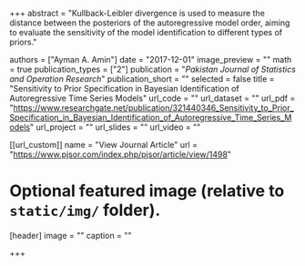 +++
abstract = "Kullback-Leibler divergence is used to measure the distance between the posteriors of the autoregressive model order, aiming to evaluate the sensitivity of the model identification to different types of priors."

authors = ["Ayman A. Amin"]
date = "2017-12-01"
image_preview = ""
math = true
publication_types = ["2"]
publication = "*Pakistan Journal of Statistics and Operation Research*"
publication_short = ""
selected = false
title = "Sensitivity to Prior Specification in Bayesian Identification of Autoregressive Time Series Models"
url_code = ""
url_dataset = ""
url_pdf = "https://www.researchgate.net/publication/321440346_Sensitivity_to_Prior_Specification_in_Bayesian_Identification_of_Autoregressive_Time_Series_Models"
url_project = ""
url_slides = ""
url_video = ""

[[url_custom]]
name = "View Journal Article"
url = "https://www.pjsor.com/index.php/pjsor/article/view/1498"

# Optional featured image (relative to `static/img/` folder).
[header]
image = ""
caption = ""

+++
